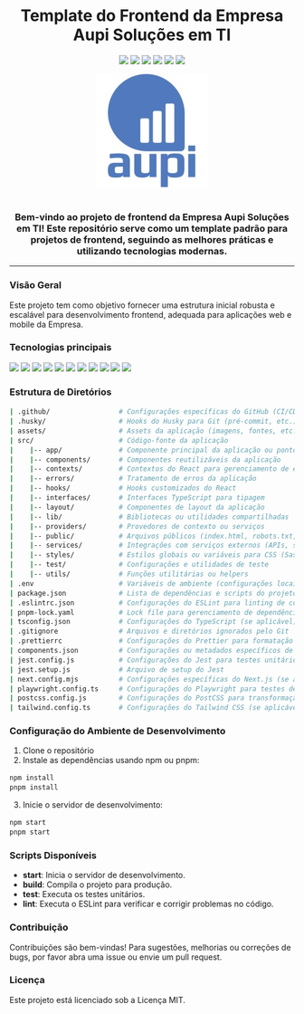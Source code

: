 <h1 align="center">Template do Frontend da Empresa Aupi Soluções em TI</h1>

<p align="center" display="inline-block">
  <img src="https://img.shields.io/github/contributors/aupigit/aupi-web-frontend-boilerplate?style=for-the-badge"/>
  <img src="https://img.shields.io/github/issues/aupigit/aupi-web-frontend-boilerplate?style=for-the-badge"/>
  <img src="https://img.shields.io/github/forks/aupigit/aupi-web-frontend-boilerplate?style=for-the-badge"/>
  <img src="https://img.shields.io/github/stars/aupigit/aupi-web-frontend-boilerplate?style=for-the-badge"/>
  <img src="https://img.shields.io/github/license/aupigit/aupi-web-frontend-boilerplate?style=for-the-badge"/>
  <img src="https://img.shields.io/github/languages/top/aupigit/aupi-web-frontend-boilerplate?style=for-the-badge&logo=typescript"/>
</p>

<div align="center"> 
  <img src="./src/public/aupi_logo.jpeg">
</div>

<br>

<h3 align="center">Bem-vindo ao projeto de frontend da Empresa Aupi Soluções em TI! Este repositório serve como um template padrão para projetos de frontend, seguindo as melhores práticas e utilizando tecnologias modernas.</h3>

<hr>

### Visão Geral

Este projeto tem como objetivo fornecer uma estrutura inicial robusta e escalável para desenvolvimento frontend, adequada para aplicações web e mobile da Empresa.

### Tecnologias principais

<p align="left">
<img src="https://img.shields.io/badge/TypeScript-007ACC?style=for-the-badge&logo=typescript&logoColor=white"/>
<img src="https://img.shields.io/badge/axios-671ddf?&style=for-the-badge&logo=axios&logoColor=white"/>
<img src="https://img.shields.io/badge/React-20232A?style=for-the-badge&logo=react&logoColor=61DAFB"/>
<img src="https://img.shields.io/badge/Tailwind_CSS-38B2AC?style=for-the-badge&logo=tailwind-css&logoColor=white"/>
<img src="https://img.shields.io/badge/Next-black?style=for-the-badge&logo=next.js&logoColor=white"/>
<img src="https://img.shields.io/badge/Zod-3E67B1?style=for-the-badge&logo=zod&logoColor=white"/>
<img src="https://img.shields.io/badge/ReactQuery-FF4154?style=for-the-badge&logo=reactquery&logoColor=white"/>
<img src="https://img.shields.io/badge/Jest-C21325?style=for-the-badge&logo=jest&logoColor=white"/>
<img src="https://img.shields.io/badge/Eslint-4B32C3?style=for-the-badge&logo=eslint&logoColor=white"/>
<img src="https://img.shields.io/badge/Postcss-DD3A0A?style=for-the-badge&logo=postcss&logoColor=white"/>
<img src="https://img.shields.io/badge/ReactHookForm-EC5990?style=for-the-badge&logo=react-hook-form&logoColor=white"/>
</p>

### Estrutura de Diretórios

```bash
| .github/                 # Configurações específicas do GitHub (CI/CD, templates de issues, etc.)
| .husky/                  # Hooks do Husky para Git (pré-commit, etc.)
| assets/                  # Assets da aplicação (imagens, fontes, etc.)
| src/                     # Código-fonte da aplicação
|    |-- app/              # Componente principal da aplicação ou ponto de entrada
|    |-- components/       # Componentes reutilizáveis da aplicação
|    |-- contexts/         # Contextos do React para gerenciamento de estado global
|    |-- errors/           # Tratamento de erros da aplicação
|    |-- hooks/            # Hooks customizados do React
|    |-- interfaces/       # Interfaces TypeScript para tipagem
|    |-- layout/           # Componentes de layout da aplicação
|    |-- lib/              # Bibliotecas ou utilidades compartilhadas
|    |-- providers/        # Provedores de contexto ou serviços
|    |-- public/           # Arquivos públicos (index.html, robots.txt, etc.)
|    |-- services/         # Integrações com serviços externos (APIs, serviços de terceiros)
|    |-- styles/           # Estilos globais ou variáveis para CSS (Sass, CSS-in-JS, etc.)
|    |-- test/             # Configurações e utilidades de teste
|    |-- utils/            # Funções utilitárias ou helpers
| .env                     # Variáveis de ambiente (configurações locais, chaves de API, etc.)
| package.json             # Lista de dependências e scripts do projeto
| .eslintrc.json           # Configurações do ESLint para linting de código
| pnpm-lock.yaml           # Lock file para gerenciamento de dependências com pnpm
| tsconfig.json            # Configurações do TypeScript (se aplicável)
| .gitignore               # Arquivos e diretórios ignorados pelo Git
| .prettierrc              # Configurações do Prettier para formatação de código
| components.json          # Configurações ou metadados específicos de componentes (se aplicável)
| jest.config.js           # Configurações do Jest para testes unitários
| jest.setup.js            # Arquivo de setup do Jest
| next.config.mjs          # Configurações específicas do Next.js (se aplicável)
| playwright.config.ts     # Configurações do Playwright para testes de integração (se aplicável)
| postcss.config.js        # Configurações do PostCSS para transformação de CSS (se aplicável)
| tailwind.config.ts       # Configurações do Tailwind CSS (se aplicável)
```

### Configuração do Ambiente de Desenvolvimento

1. Clone o repositório
2. Instale as dependências usando npm ou pnpm:
```bash
npm install
pnpm install
```
3. Inicie o servidor de desenvolvimento:
```bash
npm start
pnpm start
```

### Scripts Disponíveis
- **start**: Inicia o servidor de desenvolvimento.
- **build**: Compila o projeto para produção.
- **test**: Executa os testes unitários.
- **lint**: Executa o ESLint para verificar e corrigir problemas no código.

### Contribuição

Contribuições são bem-vindas! Para sugestões, melhorias ou correções de bugs, por favor abra uma issue ou envie um pull request.

### Licença

Este projeto está licenciado sob a Licença MIT.
